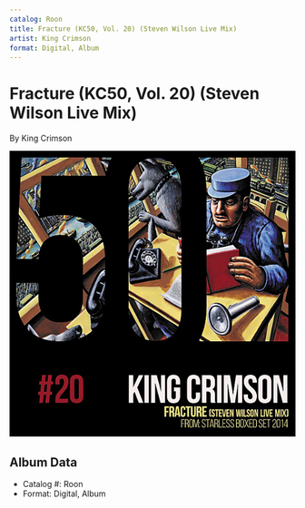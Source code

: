 ```yaml
---
catalog: Roon
title: Fracture (KC50, Vol. 20) (Steven Wilson Live Mix)
artist: King Crimson
format: Digital, Album
---
```


# Fracture (KC50, Vol. 20) (Steven Wilson Live Mix)

By King Crimson

![](../../assets/albumcovers/King_Crimson-Fracture_KC50__Vol_20_Steven_Wilson_Live_Mix.png)

## Album Data

- Catalog #: Roon
- Format: Digital, Album

